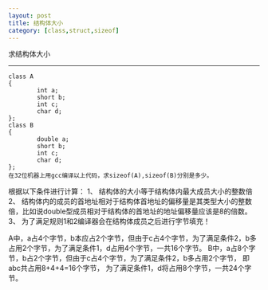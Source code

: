 ```yaml
---
layout: post
title: 结构体大小
category: [class,struct,sizeof]
---
```


求结构体大小
<!--break-->

---


```
class A
{
        int a;
        short b;
        int c;
        char d;
};
class B
{
        double a;
        short b;
        int c;
        char d;
};
在32位机器上用gcc编译以上代码，求sizeof(A),sizeof(B)分别是多少。

```

根据以下条件进行计算：
1、  结构体的大小等于结构体内最大成员大小的整数倍
2、  结构体内的成员的首地址相对于结构体首地址的偏移量是其类型大小的整数倍，比如说double型成员相对于结构体的首地址的地址偏移量应该是8的倍数。
3、  为了满足规则1和2编译器会在结构体成员之后进行字节填充！

A中，a占4个字节，b本应占2个字节，但由于c占4个字节，为了满足条件2，b多占用2个字节，为了满足条件1，d占用4个字节，一共16个字节。
B中，a占8个字节，b占2个字节，但由于c占4个字节，为了满足条件2，b多占用2个字节，
即abc共占用8+4+4=16个字节，
为了满足条件1，d将占用8个字节，一共24个字节。
